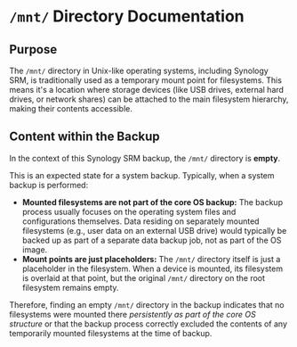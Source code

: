 # `/mnt/` Directory Documentation

## Purpose

The `/mnt/` directory in Unix-like operating systems, including Synology SRM, is traditionally used as a temporary mount point for filesystems. This means it's a location where storage devices (like USB drives, external hard drives, or network shares) can be attached to the main filesystem hierarchy, making their contents accessible.

## Content within the Backup

In the context of this Synology SRM backup, the `/mnt/` directory is **empty**.

This is an expected state for a system backup. Typically, when a system backup is performed:

*   **Mounted filesystems are not part of the core OS backup:** The backup process usually focuses on the operating system files and configurations themselves. Data residing on separately mounted filesystems (e.g., user data on an external USB drive) would typically be backed up as part of a separate data backup job, not as part of the OS image.
*   **Mount points are just placeholders:** The `/mnt/` directory itself is just a placeholder in the filesystem. When a device is mounted, its filesystem is overlaid at that point, but the original `/mnt/` directory on the root filesystem remains empty.

Therefore, finding an empty `/mnt/` directory in the backup indicates that no filesystems were mounted there *persistently as part of the core OS structure* or that the backup process correctly excluded the contents of any temporarily mounted filesystems at the time of backup.